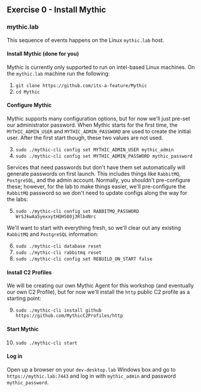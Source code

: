 ## Exercise 0 - Install Mythic

### mythic.lab
This sequence of events happens on the Linux `mythic.lab` host.

#### Install Mythic (done for you)
Mythic is currently only supported to run on intel-based Linux machines. On the `mythic.lab` machine run the following:

1. `git clone https://github.com/its-a-feature/Mythic`
2. `cd Mythic`

#### Configure Mythic
Mythic supports many configuration options, but for now we'll just pre-set our administrator password. When Mythic starts for the first time, the `MYTHIC_ADMIN_USER` and `MYTHIC_ADMIN_PASSWORD` are used to create the initial user. After the first start though, these two values are not used.

3. `sudo ./mythic-cli config set MYTHIC_ADMIN_USER mythic_admin`
4. `sudo ./mythic-cli config set MYTHIC_ADMIN_PASSWORD mythic_password`

Services that need passwords but don't have them set automatically will generate passwords on first launch. This includes things like `RabbitMQ`, `PostgreSQL`, and the admin account. Normally, you shouldn't pre-configure these; however, for the lab to make things easier, we'll pre-configure the `RabbitMQ` password so we don't need to update configs along the way for the labs:

5. `sudo ./mythic-cli config set RABBITMQ_PASSWORD WrSJkwAa5yexxytHQH580j3Rlb4Nrc`

We'll want to start with everything fresh, so we'll clear out any existing `RabbitMQ` and `PostgreSQL` information:

6. `sudo ./mythic-cli database reset`
7. `sudo ./mythic-cli rabbitmq reset`
8. `sudo ./mythic-cli config set REBUILD_ON_START false`

#### Install C2 Profiles
We will be creating our own Mythic Agent for this workshop (and eventually our own C2 Profile), but for now we'll install the `http` public C2 profile as a starting point:

9. `sudo ./mythic-cli install github https://github.com/MythicC2Profiles/http`

#### Start Mythic

10. `sudo ./mythic-cli start`

#### Log in

Open up a browser on your `dev-desktop.lab` Windows box and go to `https://mythic.lab:7443` and log in with `mythic_admin` and password `mythic_password`. 